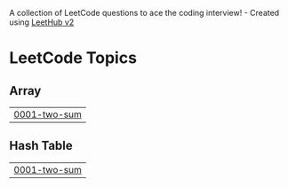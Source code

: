 A collection of LeetCode questions to ace the coding interview! - Created using [LeetHub v2](https://github.com/arunbhardwaj/LeetHub-2.0)
<!---LeetCode Topics Start-->
# LeetCode Topics
## Array
|  |
| ------- |
| [0001-two-sum](https://github.com/zhiyad96/leetcode_solutions/tree/master/0001-two-sum) |
## Hash Table
|  |
| ------- |
| [0001-two-sum](https://github.com/zhiyad96/leetcode_solutions/tree/master/0001-two-sum) |
<!---LeetCode Topics End-->